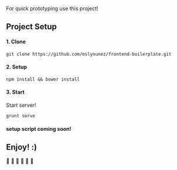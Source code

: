 
For quick prototyping use this project!

## Project Setup 

#### 1. Clone

```git clone https://github.com/eslynunez/frontend-boilerplate.git```

#### 2. Setup

```npm install && bower install```

#### 3. Start
Start server!

```grunt serve```


#### setup script coming soon!

## Enjoy! :)
 
:sweet_potato: :sweet_potato: :sweet_potato: :sweet_potato: :sweet_potato: :sweet_potato:

